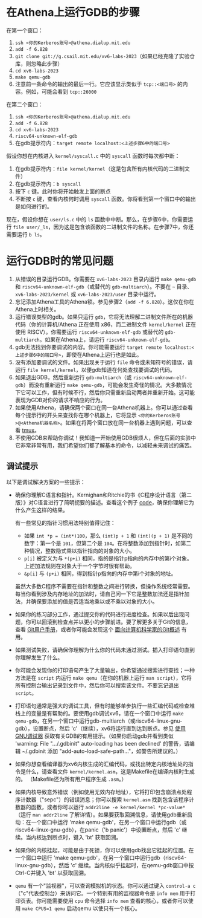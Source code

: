 # 在Athena上运行GDB的步骤

在第一个窗口：

1. `ssh <你的Kerberos账号>@athena.dialup.mit.edu`
2. `add -f 6.828`
3. `git clone git://g.csail.mit.edu/xv6-labs-2023`（如果已经克隆了实验仓库，则忽略此步骤）
4. `cd xv6-labs-2023`
5. `make qemu-gdb`
6. 注意前一条命令的输出的最后一行。它应该显示类似于 `tcp::<端口号>` 的内容。例如，可能会看到 `tcp::26000`

在第二个窗口：

1. `ssh <你的Kerberos账号>@athena.dialup.mit.edu`
2. `add -f 6.828`
3. `cd xv6-labs-2023`
4. `riscv64-unknown-elf-gdb`
5. 在gdb提示符内：`target remote localhost:<上述步骤6中的端口号>`

假设你想在内核进入 `kernel/syscall.c` 中的 `syscall` 函数时每次都中断：

1. 在gdb提示符内：`file kernel/kernel`（这是包含所有内核代码的二进制文件）
2. 在gdb提示符内：`b syscall`
3. 按下 `c` 键。此时你将开始触发上面的断点
4. 不断按 `c` 键，查看内核何时调用 `syscall` 函数。你将看到第一个窗口中的输出是如何进行的。

现在，假设你想在 `user/ls.c` 中的 `ls` 函数中中断。那么，在步骤6中，你需要运行 `file user/_ls`，因为这是包含该函数的二进制文件的名称。在步骤7中，你还需要运行 `b ls`。

# 运行GDB时的常见问题

1. 从错误的目录运行GDB。你需要在 `xv6-labs-2023` 目录内运行 `make qemu-gdb` 和 `riscv64-unknown-elf-gdb`（或替代的 `gdb-multiarch`）。不要在 `~` 目录、`xv6-labs-2023/kernel` 或 `xv6-labs-2023/user` 目录中运行。
2. 忘记添加Athena工具的Athena锁。参见步骤2（`add -f 6.828`）。这仅在你在Athena上时相关。
3. 运行错误类型的gdb。如果只运行 `gdb`，它将无法理解二进制文件所在的机器代码（你的计算机/Athena 正在使用 x86，而二进制文件 `kernel/kernel` 正在使用 RISCV）。你需要运行 `riscv64-unknown-elf-gdb` 或替代的 `gdb-multiarch`。如果在Athena上，请运行 `riscv64-unknown-elf-gdb`。
4. gdb无法找到你要调试的内容。你可能需要运行 `target remote localhost:<上述步骤6中的端口号>`，即使在Athena上运行也是如此。
5. 没有添加要调试的文件。如果出现关于运行 `file` 命令或未知符号的错误，请运行 `file kernel/kernel`，以便gdb知道在何处查找要调试的代码。
6. 如果退出GDB，然后重新运行 `gdb-multiarch`（或 `riscv64-unknown-elf-gdb`）而没有重新运行 `make qemu-gdb`，可能会发生奇怪的情况。大多数情况下它可以工作，但有时候不行，然后你只需重新启动两者并重新开始。这可能表现为GDB对你的请求不响应的行为。
7. 如果使用Athena，请确保两个窗口在同一台Athena机器上。你可以通过查看每个提示行的开头来查找你在哪个机器上，它将显示 `<你的Kerberos账号>@<Athena机器名称>`。如果在将两个窗口放在同一台机器上遇到问题，可以查看 [tmux](https://www.ocf.berkeley.edu/~ckuehl/tmux/)。
8. 不使用GDB来帮助你调试！我知道一开始使用GDB很烦人，但在后面的实验中它非常非常有用，我们希望你们都了解基本的命令，以减轻未来调试的痛苦。

## 调试提示

以下是调试解决方案的一些提示：

- 确保你理解C语言和指针。Kernighan和Ritchie的书《C程序设计语言（第二版）》对C语言进行了简明扼要的描述。查看这个例子 [code](https://pdos.csail.mit.edu/6.828/2019/lec/pointers.c)，确保你理解它为什么产生这样的结果。

  有一些常见的指针习惯用法特别值得记住：

  - 如果 `int *p = (int*)100`，那么 `(int)p + 1` 和 `(int)(p + 1)` 是不同的数字：第一个是 `101`，但第二个是 `104`。在将整数添加到指针时，如第二种情况，整数隐式乘以指针指向的对象的大小。
  - `p[i]` 被定义为与 `*(p+i)` 相同，指的是指针p指向的内存中的第i个对象。上述加法规则在对象大于一个字节时很有帮助。
  - `&p[i]` 与 `(p+i)` 相同，得到指针p指向的内存中第i个对象的地址。

  虽然大多数C程序不需要在指针和整数之间进行转换，但操作系统经常需要。每当你看到涉及内存地址的加法时，请自己问一下它是整数加法还是指针加法，并确保要添加的值是否适当地乘以或不乘以对象的大小。

- 如果你的练习部分工作，通过提交你的代码进行进度检查。如果以后出现问题，你可以回滚到检查点并以更小的步骤前进。要了解更多关于Git的信息，查看 [Git用户手册](http://www.kernel.org/pub/software/scm/git/docs/user-manual.html)，或者你可能会发现这个 [面向计算机科学家的Git概述](http://eagain.net/articles/git-for-computer-scientists/) 有用。

- 如果测试失败，请确保你理解为什么你的代码未通过测试。插入打印语句直到你理解发生了什么。

- 你可能会发现你的打印语句产生了大量输出，你希望通过搜索进行查找；一种方法是在 `script` 内运行 `make qemu`（在你的机器上运行 `man script`），它将所有控制台输出记录到文件中，然后你可以搜索该文件。不要忘记退出 `script`。

- 打印语句通常是强大的调试工具，但有时能够单步执行一些汇编代码或检查堆栈上的变量是有帮助的。要使用gdb调试xv6，请在一个窗口中运行 `make qemu-gdb`，在另一个窗口中运行gdb-multiarch（或riscv64-linux-gnu-gdb），设置断点，然后 'c'（继续），xv6将运行直到达到断点。参见 [使用GNU调试器](https://pdos.csail.mit.edu/6.828/2019/lec/gdb_slides.pdf) 获取有关GDB的有用提示。（如果你启动gdb并看到类似 'warning: File ".../.gdbinit" auto-loading has been declined' 的警告，请编辑 ~/.gdbinit 添加 "add-auto-load-safe-path..."，如警告所建议的。）

- 如果你想查看编译器为xv6内核生成的汇编代码，或找出特定内核地址处的指令是什么，请查看文件 `kernel/kernel.asm`，这是Makefile在编译内核时生成的。 （Makefile还为所有用户程序生成 `.asm`。）

- 如果内核导致意外错误（例如使用无效内存地址），它将打印包含崩溃点处程序计数器（"sepc"）的错误消息；你可以搜索 `kernel.asm` 找到包含该程序计数器的函数，或者你可以运行 `addr2line -e kernel/kernel *pc-value*` （运行 `man addr2line` 了解详情）。如果要获取回溯信息，请使用gdb重新启动：在一个窗口中运行 'make qemu-gdb'，在另一个窗口中运行gdb（或riscv64-linux-gnu-gdb），在panic（'b panic'）中设置断点，然后 'c' 继续。当内核达到断点时，键入 'bt' 获取回溯。

- 如果你的内核挂起，可能是由于死锁，你可以使用gdb找出它挂起的位置。在一个窗口中运行 'make qemu-gdb'，在另一个窗口中运行gdb（riscv64-linux-gnu-gdb），然后 'c' 继续。当内核似乎挂起时，在qemu-gdb窗口中按Ctrl-C并键入 'bt' 以获取回溯。

- `qemu` 有一个"监视器"，可以查询模拟机的状态。你可以通过键入 `control-a c`（"c"代表控制台）来访问它。一个特别有用的监视器命令是 `info mem` 用于打印页表。你可能需要使用 `cpu` 命令选择 `info mem` 查看的核心，或者你可以使用 `make CPUS=1 qemu` 启动qemu 以使只有一个核心。